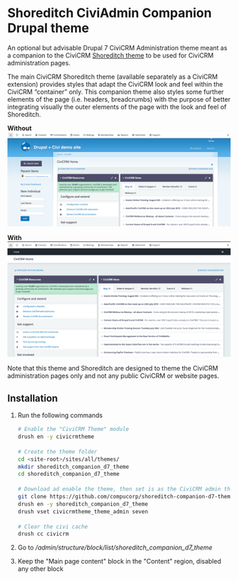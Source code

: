 # Shoreditch CiviAdmin Companion Drupal theme

An optional but advisable Drupal 7 CiviCRM Administration theme meant as a companion to the CiviCRM [Shoreditch theme](https://github.com/civicrm/org.civicrm.shoreditch) to be used for CiviCRM administration pages.

The main CiviCRM Shoreditch theme (available separately as a CiviCRM extension) provides styles that adapt the CiviCRM look and feel within the CiviCRM “container” only. This companion theme also styles some further elements of the page (i.e. headers, breadcrumbs) with the purpose of better integrating visually the outer elements of the page with the look and feel of Shoreditch.

**Without**
![without](images/without-companion-theme.png)

**With**
![with](images/with-companion-theme.png)

Note that this theme and Shoreditch are designed to theme the CiviCRM administration pages only and not any public CiviCRM or website pages.

## Installation

1. Run the following commands

    ```bash
    # Enable the "CiviCRM Theme" module
    drush en -y civicrmtheme

    # Create the theme folder
    cd <site-root>/sites/all/themes/
    mkdir shoreditch_companion_d7_theme
    cd shoreditch_companion_d7_theme

    # Download ad enable the theme, then set is as the CiviCRM admin theme
    git clone https://github.com/compucorp/shoreditch-companion-d7-theme.git
    drush en -y shoreditch_companion_d7_theme
    drush vset civicrmtheme_theme_admin seven

    # Clear the civi cache
    drush cc civicrm
    ```

2. Go to _/admin/structure/block/list/shoreditch_companion_d7_theme_
3. Keep the "Main page content" block in the "Content" region, disabled any other block
